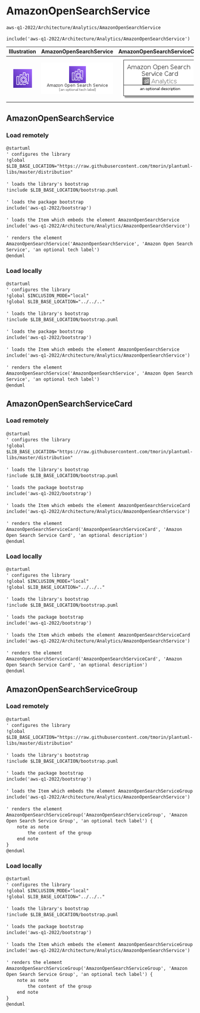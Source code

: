# AmazonOpenSearchService


```text
aws-q1-2022/Architecture/Analytics/AmazonOpenSearchService
```

```text
include('aws-q1-2022/Architecture/Analytics/AmazonOpenSearchService')
```



| Illustration | AmazonOpenSearchService | AmazonOpenSearchServiceCard | AmazonOpenSearchServiceGroup |
| :---: | :---: | :---: | :---: |
| ![illustration for Illustration](../../../aws-q1-2022/Architecture/Analytics/AmazonOpenSearchService.png) | ![illustration for AmazonOpenSearchService](../../../aws-q1-2022/Architecture/Analytics/AmazonOpenSearchService.Local.png) | ![illustration for AmazonOpenSearchServiceCard](../../../aws-q1-2022/Architecture/Analytics/AmazonOpenSearchServiceCard.Local.png) | ![illustration for AmazonOpenSearchServiceGroup](../../../aws-q1-2022/Architecture/Analytics/AmazonOpenSearchServiceGroup.Local.png) |




## AmazonOpenSearchService

### Load remotely
```plantuml
@startuml
' configures the library
!global $LIB_BASE_LOCATION="https://raw.githubusercontent.com/tmorin/plantuml-libs/master/distribution"

' loads the library's bootstrap
!include $LIB_BASE_LOCATION/bootstrap.puml

' loads the package bootstrap
include('aws-q1-2022/bootstrap')

' loads the Item which embeds the element AmazonOpenSearchService
include('aws-q1-2022/Architecture/Analytics/AmazonOpenSearchService')

' renders the element
AmazonOpenSearchService('AmazonOpenSearchService', 'Amazon Open Search Service', 'an optional tech label')
@enduml
```

### Load locally
```plantuml
@startuml
' configures the library
!global $INCLUSION_MODE="local"
!global $LIB_BASE_LOCATION="../../.."

' loads the library's bootstrap
!include $LIB_BASE_LOCATION/bootstrap.puml

' loads the package bootstrap
include('aws-q1-2022/bootstrap')

' loads the Item which embeds the element AmazonOpenSearchService
include('aws-q1-2022/Architecture/Analytics/AmazonOpenSearchService')

' renders the element
AmazonOpenSearchService('AmazonOpenSearchService', 'Amazon Open Search Service', 'an optional tech label')
@enduml
```

## AmazonOpenSearchServiceCard

### Load remotely
```plantuml
@startuml
' configures the library
!global $LIB_BASE_LOCATION="https://raw.githubusercontent.com/tmorin/plantuml-libs/master/distribution"

' loads the library's bootstrap
!include $LIB_BASE_LOCATION/bootstrap.puml

' loads the package bootstrap
include('aws-q1-2022/bootstrap')

' loads the Item which embeds the element AmazonOpenSearchServiceCard
include('aws-q1-2022/Architecture/Analytics/AmazonOpenSearchService')

' renders the element
AmazonOpenSearchServiceCard('AmazonOpenSearchServiceCard', 'Amazon Open Search Service Card', 'an optional description')
@enduml
```

### Load locally
```plantuml
@startuml
' configures the library
!global $INCLUSION_MODE="local"
!global $LIB_BASE_LOCATION="../../.."

' loads the library's bootstrap
!include $LIB_BASE_LOCATION/bootstrap.puml

' loads the package bootstrap
include('aws-q1-2022/bootstrap')

' loads the Item which embeds the element AmazonOpenSearchServiceCard
include('aws-q1-2022/Architecture/Analytics/AmazonOpenSearchService')

' renders the element
AmazonOpenSearchServiceCard('AmazonOpenSearchServiceCard', 'Amazon Open Search Service Card', 'an optional description')
@enduml
```

## AmazonOpenSearchServiceGroup

### Load remotely
```plantuml
@startuml
' configures the library
!global $LIB_BASE_LOCATION="https://raw.githubusercontent.com/tmorin/plantuml-libs/master/distribution"

' loads the library's bootstrap
!include $LIB_BASE_LOCATION/bootstrap.puml

' loads the package bootstrap
include('aws-q1-2022/bootstrap')

' loads the Item which embeds the element AmazonOpenSearchServiceGroup
include('aws-q1-2022/Architecture/Analytics/AmazonOpenSearchService')

' renders the element
AmazonOpenSearchServiceGroup('AmazonOpenSearchServiceGroup', 'Amazon Open Search Service Group', 'an optional tech label') {
    note as note
        the content of the group
    end note
}
@enduml
```

### Load locally
```plantuml
@startuml
' configures the library
!global $INCLUSION_MODE="local"
!global $LIB_BASE_LOCATION="../../.."

' loads the library's bootstrap
!include $LIB_BASE_LOCATION/bootstrap.puml

' loads the package bootstrap
include('aws-q1-2022/bootstrap')

' loads the Item which embeds the element AmazonOpenSearchServiceGroup
include('aws-q1-2022/Architecture/Analytics/AmazonOpenSearchService')

' renders the element
AmazonOpenSearchServiceGroup('AmazonOpenSearchServiceGroup', 'Amazon Open Search Service Group', 'an optional tech label') {
    note as note
        the content of the group
    end note
}
@enduml
```

